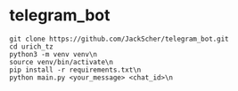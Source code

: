 # telegram_bot
    git clone https://github.com/JackScher/telegram_bot.git
    cd urich_tz
    python3 -m venv venv\n
    source venv/bin/activate\n
    pip install -r requirements.txt\n
    python main.py <your_message> <chat_id>\n
    

